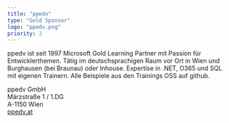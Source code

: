 ```yaml
---
title: "ppedv"
type: "Gold Sponsor"
logo: "ppedv.png"
priority: 2
---
```


ppedv ist seit 1997 Microsoft Gold Learning Partner mit Passion für Entwicklerthemen. Tätig im deutschsprachigen Raum vor Ort in Wien und Burghausen (bei Braunau) oder Inhouse. Expertise in .NET, O365 und SQL mit eigenen Trainern. Alle Beispiele aus den Trainings OSS auf github.

ppedv GmbH  
Märzstraße 1 / 1.DG  
A-1150 Wien  
[ppedv.at](https://ppedv.at/)